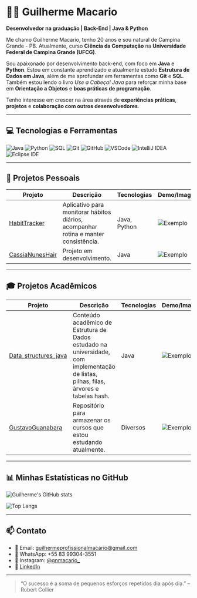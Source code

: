 # 👨‍💻 Guilherme Macario

**Desenvolvedor na graduação | Back-End | Java & Python**

Me chamo Guilherme Macario, tenho 20 anos e sou natural de Campina Grande - PB. Atualmente, curso **Ciência da Computação** na **Universidade Federal de Campina Grande (UFCG)**.

Sou apaixonado por desenvolvimento back-end, com foco em **Java** e **Python**. Estou em constante aprendizado e atualmente estudo **Estrutura de Dados em Java**, além de me aprofundar em ferramentas como **Git** e **SQL**. Também estou lendo o livro *Use a Cabeça! Java* para reforçar minha base em **Orientação a Objetos** e **boas práticas de programação**.

Tenho interesse em crescer na área através de **experiências práticas**, **projetos** e **colaboração com outros desenvolvedores**.

---

## 💻 Tecnologias e Ferramentas
![Java](https://img.shields.io/badge/Java-ED8B00?style=for-the-badge&logo=java&logoColor=white)
![Python](https://img.shields.io/badge/Python-3776AB?style=for-the-badge&logo=python&logoColor=white)
![SQL](https://img.shields.io/badge/SQL-4479A1?style=for-the-badge&logo=postgresql&logoColor=white)
![Git](https://img.shields.io/badge/Git-F05032?style=for-the-badge&logo=git&logoColor=white)
![GitHub](https://img.shields.io/badge/GitHub-181717?style=for-the-badge&logo=github&logoColor=white)
![VSCode](https://img.shields.io/badge/VSCode-007ACC?style=for-the-badge&logo=visual-studio-code&logoColor=white)
![IntelliJ IDEA](https://img.shields.io/badge/IntelliJ%20IDEA-000000?style=for-the-badge&logo=intellij-idea&logoColor=white)
![Eclipse IDE](https://img.shields.io/badge/Eclipse-2C2255?style=for-the-badge&logo=eclipse&logoColor=white)

---

## 🚀 Projetos Pessoais

| Projeto | Descrição | Tecnologias | Demo/Imagem |
|--------|-----------|-------------|-------------|
| [HabitTracker](https://github.com/usguilherme/HabitTracker) | Aplicativo para monitorar hábitos diários, acompanhar rotina e manter consistência. | Java, Python | ![Exemplo](link_para_screenshot.gif) |
| [CassiaNunesHair](https://github.com/usguilherme/CassiaNunesHair) | Projeto em desenvolvimento. | Java | ![Exemplo](link_para_screenshot.gif) |

---

## 🎓 Projetos Acadêmicos

| Projeto | Descrição | Tecnologias | Demo/Imagem |
|--------|-----------|-------------|-------------|
| [Data_structures_java](https://github.com/usguilherme/Data_structures_java) | Conteúdo acadêmico de Estrutura de Dados estudado na universidade, com implementação de listas, pilhas, filas, árvores e tabelas hash. | Java | ![Exemplo](link_para_screenshot.gif) |
| [GustavoGuanabara](https://github.com/usguilherme/GustavoGuanabara) | Repositório para armazenar os cursos que estou estudando atualmente. | Diversos | ![Exemplo](link_para_screenshot.gif) |

---

## 📊 Minhas Estatísticas no GitHub

![Guilherme's GitHub stats](https://github-readme-stats.vercel.app/api?username=usguilherme&show_icons=true&theme=dark&count_private=true)

![Top Langs](https://github-readme-stats.vercel.app/api/top-langs/?username=usguilherme&layout=compact&theme=dark)

---

## 📫 Contato

- 📧 Email: guilhermeprofissionalmacario@gmail.com  
- 📱 WhatsApp: +55 83 99304-3551  
- 📸 Instagram: [@gnmacario_](https://www.instagram.com/gnmacario_/)
- 💼 [LinkedIn](https://www.linkedin.com/in/guilherme-macario/)

---

> “O sucesso é a soma de pequenos esforços repetidos dia após dia.” – Robert Collier
